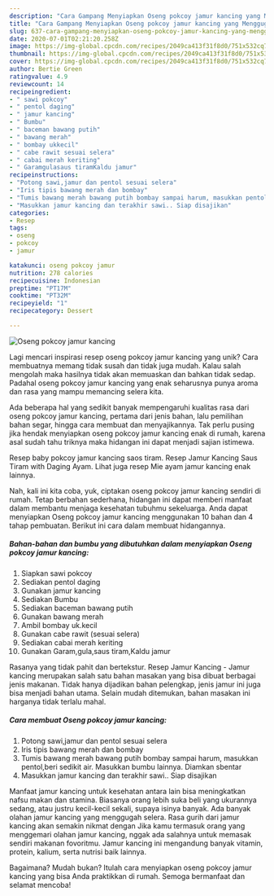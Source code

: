 ```yaml
---
description: "Cara Gampang Menyiapkan Oseng pokcoy jamur kancing yang Menggugah Selera"
title: "Cara Gampang Menyiapkan Oseng pokcoy jamur kancing yang Menggugah Selera"
slug: 637-cara-gampang-menyiapkan-oseng-pokcoy-jamur-kancing-yang-menggugah-selera
date: 2020-07-01T02:21:20.258Z
image: https://img-global.cpcdn.com/recipes/2049ca413f31f8d0/751x532cq70/oseng-pokcoy-jamur-kancing-foto-resep-utama.jpg
thumbnail: https://img-global.cpcdn.com/recipes/2049ca413f31f8d0/751x532cq70/oseng-pokcoy-jamur-kancing-foto-resep-utama.jpg
cover: https://img-global.cpcdn.com/recipes/2049ca413f31f8d0/751x532cq70/oseng-pokcoy-jamur-kancing-foto-resep-utama.jpg
author: Bertie Green
ratingvalue: 4.9
reviewcount: 14
recipeingredient:
- " sawi pokcoy"
- " pentol daging"
- " jamur kancing"
- " Bumbu"
- " baceman bawang putih"
- " bawang merah"
- " bombay ukkecil"
- " cabe rawit sesuai selera"
- " cabai merah keriting"
- " Garamgulasaus tiramKaldu jamur"
recipeinstructions:
- "Potong sawi,jamur dan pentol sesuai selera"
- "Iris tipis bawang merah dan bombay"
- "Tumis bawang merah bawang putih bombay sampai harum, masukkan pentol,beri sedikit air. Masukkan bumbu lainnya. Diamkan sbentar"
- "Masukkan jamur kancing dan terakhir sawi.. Siap disajikan"
categories:
- Resep
tags:
- oseng
- pokcoy
- jamur

katakunci: oseng pokcoy jamur 
nutrition: 278 calories
recipecuisine: Indonesian
preptime: "PT17M"
cooktime: "PT32M"
recipeyield: "1"
recipecategory: Dessert

---
```



![Oseng pokcoy jamur kancing](https://img-global.cpcdn.com/recipes/2049ca413f31f8d0/751x532cq70/oseng-pokcoy-jamur-kancing-foto-resep-utama.jpg)

Lagi mencari inspirasi resep oseng pokcoy jamur kancing yang unik? Cara membuatnya memang tidak susah dan tidak juga mudah. Kalau salah mengolah maka hasilnya tidak akan memuaskan dan bahkan tidak sedap. Padahal oseng pokcoy jamur kancing yang enak seharusnya punya aroma dan rasa yang mampu memancing selera kita.

Ada beberapa hal yang sedikit banyak mempengaruhi kualitas rasa dari oseng pokcoy jamur kancing, pertama dari jenis bahan, lalu pemilihan bahan segar, hingga cara membuat dan menyajikannya. Tak perlu pusing jika hendak menyiapkan oseng pokcoy jamur kancing enak di rumah, karena asal sudah tahu triknya maka hidangan ini dapat menjadi sajian istimewa.

Resep baby pokcoy jamur kancing saos tiram. Resep Jamur Kancing Saus Tiram with Daging Ayam. Lihat juga resep Mie ayam jamur kancing enak lainnya.


Nah, kali ini kita coba, yuk, ciptakan oseng pokcoy jamur kancing sendiri di rumah. Tetap berbahan sederhana, hidangan ini dapat memberi manfaat dalam membantu menjaga kesehatan tubuhmu sekeluarga. Anda dapat menyiapkan Oseng pokcoy jamur kancing menggunakan 10 bahan dan 4 tahap pembuatan. Berikut ini cara dalam membuat hidangannya.

<!--inarticleads1-->

##### Bahan-bahan dan bumbu yang dibutuhkan dalam menyiapkan Oseng pokcoy jamur kancing:

1. Siapkan  sawi pokcoy
1. Sediakan  pentol daging
1. Gunakan  jamur kancing
1. Sediakan  Bumbu
1. Sediakan  baceman bawang putih
1. Gunakan  bawang merah
1. Ambil  bombay uk.kecil
1. Gunakan  cabe rawit (sesuai selera)
1. Sediakan  cabai merah keriting
1. Gunakan  Garam,gula,saus tiram,Kaldu jamur


Rasanya yang tidak pahit dan bertekstur. Resep Jamur Kancing - Jamur kancing merupakan salah satu bahan masakan yang bisa dibuat berbagai jenis makanan. Tidak hanya dijadikan bahan pelengkap, jenis jamur ini juga bisa menjadi bahan utama. Selain mudah ditemukan, bahan masakan ini harganya tidak terlalu mahal. 

<!--inarticleads2-->

##### Cara membuat Oseng pokcoy jamur kancing:

1. Potong sawi,jamur dan pentol sesuai selera
1. Iris tipis bawang merah dan bombay
1. Tumis bawang merah bawang putih bombay sampai harum, masukkan pentol,beri sedikit air. Masukkan bumbu lainnya. Diamkan sbentar
1. Masukkan jamur kancing dan terakhir sawi.. Siap disajikan


Manfaat jamur kancing untuk kesehatan antara lain bisa meningkatkan nafsu makan dan stamina. Biasanya orang lebih suka beli yang ukurannya sedang, atau justru kecil-kecil sekali, supaya isinya banyak. Ada banyak olahan jamur kancing yang menggugah selera. Rasa gurih dari jamur kancing akan semakin nikmat dengan Jika kamu termasuk orang yang menggemari olahan jamur kancing, nggak ada salahnya untuk memasak sendiri makanan fovoritmu. Jamur kancing ini mengandung banyak vitamin, protein, kalium, serta nutrisi baik lainnya. 

Bagaimana? Mudah bukan? Itulah cara menyiapkan oseng pokcoy jamur kancing yang bisa Anda praktikkan di rumah. Semoga bermanfaat dan selamat mencoba!
